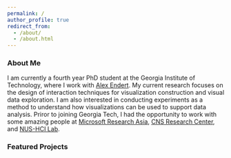 ```yaml
---
permalink: /
author_profile: true
redirect_from: 
  - /about/
  - /about.html
---
```


### About Me

I am currently a fourth year PhD student at the Georgia Institute of Technology, where I work with [Alex Endert](http://va.gatech.edu/endert/). My current research focuses on the design of interaction techniques for visualization construction and visual data exploration. I am also interested in conducting experiments as a method to understand how visualizations can be used to support data analysis. Priror to joining Georgia Tech, I had the opportunity to work with some amazing people at [Microsoft Research Asia](https://www.microsoft.com/en-us/research/lab/microsoft-research-asia/), [CNS Research Center](https://cns.iu.edu/), and [NUS-HCI Lab](http://www.nus-hci.org/).



### Featured Projects

